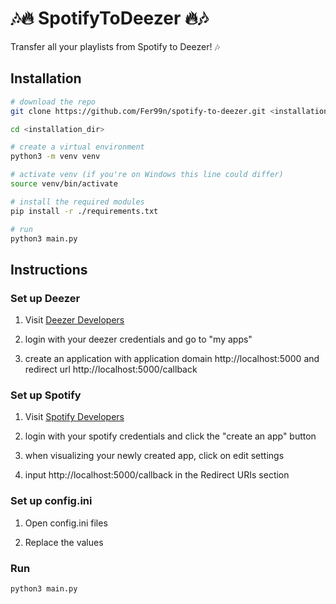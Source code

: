 # 🎶🔥 SpotifyToDeezer 🔥🎶

Transfer all your playlists from Spotify to Deezer! 🎶

## Installation

```bash
# download the repo
git clone https://github.com/Fer99n/spotify-to-deezer.git <installation_dir>

cd <installation_dir>

# create a virtual environment
python3 -m venv venv

# activate venv (if you're on Windows this line could differ)
source venv/bin/activate

# install the required modules
pip install -r ./requirements.txt

# run
python3 main.py
```

## Instructions

### Set up Deezer

1. Visit [Deezer Developers](https://developers.deezer.com/login?redirect=/api)

2. login with your deezer credentials and go to "my apps"

3. create an application with application domain http://localhost:5000 and redirect url http://localhost:5000/callback

### Set up Spotify

1. Visit [Spotify Developers](https://developer.spotify.com/dashboard/)

2. login with your spotify credentials and click the "create an app" button

3. when visualizing your newly created app, click on edit settings

4. input http://localhost:5000/callback in the Redirect URIs section

### Set up config.ini

1. Open config.ini files

2. Replace the values

### Run

`python3 main.py`
